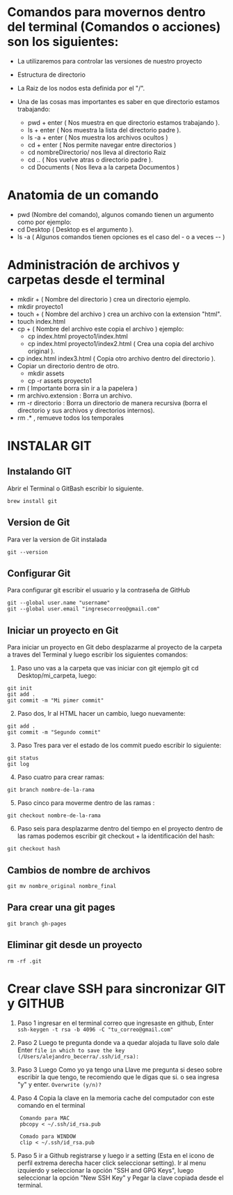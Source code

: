 # Comandos para movernos dentro del terminal (Comandos o acciones) son los siguientes:

   - La utilizaremos para controlar las versiones de nuestro proyecto 
   - Estructura de directorio
   - La Raiz de los nodos esta definida por el "/".
   - Una de las cosas mas importantes es saber en que directorio estamos trabajando:
   
        - pwd + enter ( Nos muestra en que directorio estamos trabajando ).
        - ls + enter ( Nos muestra la lista del directorio padre ).
        - ls -a + enter ( Nos muestra los archivos ocultos )
        - cd + enter ( Nos permite navegar entre directorios )
        - cd nombreDirectorio/ nos lleva al directorio Raiz
        - cd .. ( Nos vuelve atras o directorio padre ).
        - cd Documents ( Nos lleva a la carpeta Documentos )
        
# Anatomia de un comando

- pwd (Nombre del comando), algunos comando tienen un argumento como por ejemplo:
- cd Desktop ( Desktop es el argumento ).
- ls -a ( Algunos comandos tienen opciones es el caso del - o a veces -- )

# Administración de archivos y carpetas desde el terminal

- mkdir + ( Nombre del directorio ) crea un directorio ejemplo. 
- mkdir proyecto1
- touch + ( Nombre del archivo ) crea un archivo con la extension "html".
- touch index.html     
- cp + ( Nombre del archivo este copia el archivo ) ejemplo:
    - cp index.html proyecto1/index.html
    - cp index.html proyecto1/index2.html ( Crea una copia del archivo original ).
- cp index.html index3.html ( Copia otro archivo dentro del directorio ).     
- Copiar un directorio dentro de otro.
    - mkdir assets
    - cp -r assets proyecto1    
- rm ( Importante borra sin ir a la papelera )
- rm archivo.extension : Borra un archivo.
- rm -r directorio : Borra un directorio de manera recursiva (borra el directorio y sus   archivos y directorios internos).
- rm .* , remueve todos los temporales

# INSTALAR GIT

## Instalando GIT

Abrir el Terminal o GitBash escribir lo siguiente.

~~~
brew install git
~~~

## Version de Git 

Para ver la version de Git instalada

~~~
git --version
~~~

## Configurar Git 

Para configurar git escribir el usuario y la contraseña de GitHub

~~~	
git --global user.name "username" 
git --global user.email "ingresecorreo@gmail.com"
~~~

## Iniciar un proyecto en Git 

Para iniciar un proyecto en Git debo desplazarme al proyecto de la carpeta a traves del Terminal y luego escribir los siguientes comandos:

1. Paso uno vas a la carpeta que vas iniciar con git ejemplo git cd Desktop/mi_carpeta, luego:
~~~
git init
git add .
git commit -m "Mi pimer commit"
~~~

2. Paso dos, Ir al HTML hacer un cambio, luego nuevamente:
~~~
git add .
git commit -m "Segundo commit"
 ~~~     
3. Paso Tres para ver el estado de los commit puedo escribir lo siguiente:
~~~
git status
git log
~~~
4. Paso cuatro para crear ramas:
~~~
git branch nombre-de-la-rama
~~~
5. Paso cinco para moverme dentro de las ramas :
~~~
git checkout nombre-de-la-rama
~~~
6. Paso seis para desplazarme dentro del tiempo en el proyecto dentro de las ramas podemos escribir git checkout + la identificación del hash:
~~~
git checkout hash
~~~

## Cambios de nombre de archivos
~~~
git mv nombre_original nombre_final
~~~

## Para crear una git pages 

~~~
git branch gh-pages
~~~

## Eliminar git desde un proyecto

~~~
rm -rf .git
~~~

# Crear clave SSH para sincronizar GIT y GITHUB


1. Paso 1 ingresar en el terminal correo que ingresaste en github, Enter
	`ssh-keygen -t rsa -b 4096 -C "tu_correo@gmail.com"`

2. Paso 2 Luego te pregunta donde va a quedar alojada tu llave solo dale Enter
	`file in which to save the key (/Users/alejandro_becerra/.ssh/id_rsa):` 

3. Paso 3 Luego Como yo ya tengo una Llave me pregunta si deseo sobre escribir la que tengo, te recomiendo que le digas que si. o sea ingresa "y" y enter.
	`Overwrite (y/n)?`

4. Paso 4 Copia la clave en la memoria cache del computador con este comando en el terminal
~~~
    Comando para MAC 
    pbcopy < ~/.ssh/id_rsa.pub
    
    Comado para WINDOW 
    clip < ~/.ssh/id_rsa.pub
~~~

5. Paso 5 ir a Github registrarse y luego ir a setting (Esta en el icono de perfil extrema derecha hacer click seleccionar setting). Ir al menu izquierdo y seleccionar la opción "SSH and GPG Keys", luego seleccionar la opción "New SSH Key" y Pegar la clave copiada desde el terminal.






